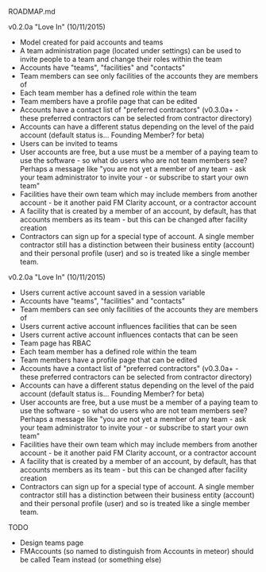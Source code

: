 ROADMAP.md

v0.2.0a "Love In" (10/11/2015)
- Model created for paid accounts and teams
- A team administration page (located under settings) can be used to invite people to a team and change their roles within the team
- Accounts have "teams", "facilities" and "contacts"
- Team members can see only facilities of the accounts they are members of
- Each team member has a defined role within the team
- Team members have a profile page that can be edited
- Accounts have a contact list of "preferred contractors" (v0.3.0a+ - these preferred contractors can be selected from contractor directory)
- Accounts can have a different status depending on the level of the paid account (default status is... Founding Member? for beta)
- Users can be invited to teams
- User accounts are free, but a use must be a member of a paying team to use the software - so what do users who are not team members see? Perhaps a message like "you are not yet a member of any team - ask your team administrator to invite your - or subscribe to start your own team"
- Facilities have their own team which may include members from another account - be it another paid FM Clarity account, or a contractor account
- A facility that is created by a member of an account, by default, has that accounts members as its team - but this can be changed after facility creation
- Contractors can sign up for a special type of account. A single member contractor still has a distinction between their business entity (account) and their personal profile (user) and so is treated like a single member team.


v0.2.0a "Love In" (10/11/2015)
- Users current active account saved in a session variable
- Accounts have "teams", "facilities" and "contacts"
- Team members can see only facilities of the accounts they are members of
- Users current active account influences facilities that can be seen
- Users current active account influences contacts that can be seen
- Team page has RBAC
- Each team member has a defined role within the team
- Team members have a profile page that can be edited
- Accounts have a contact list of "preferred contractors" (v0.3.0a+ - these preferred contractors can be selected from contractor directory)
- Accounts can have a different status depending on the level of the paid account (default status is... Founding Member? for beta)
- User accounts are free, but a use must be a member of a paying team to use the software - so what do users who are not team members see? Perhaps a message like "you are not yet a member of any team - ask your team administrator to invite your - or subscribe to start your own team"
- Facilities have their own team which may include members from another account - be it another paid FM Clarity account, or a contractor account
- A facility that is created by a member of an account, by default, has that accounts members as its team - but this can be changed after facility creation
- Contractors can sign up for a special type of account. A single member contractor still has a distinction between their business entity (account) and their personal profile (user) and so is treated like a single member team.

TODO
- Design teams page
- FMAccounts (so named to distinguish from Accounts in meteor) should be called Team instead (or something else)

